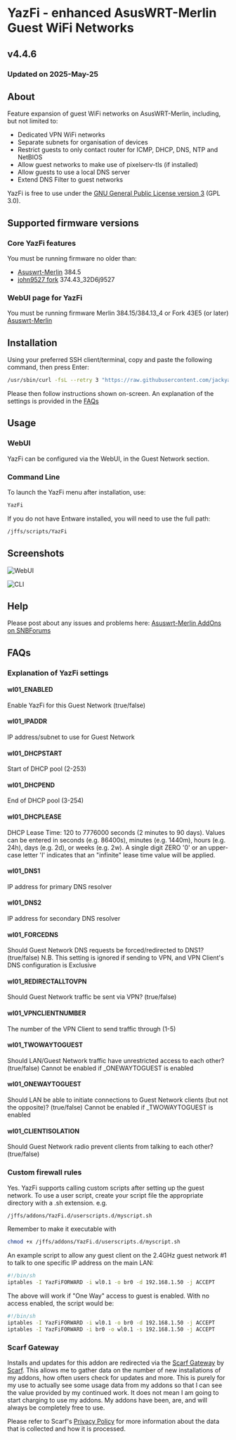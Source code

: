 # YazFi - enhanced AsusWRT-Merlin Guest WiFi Networks

## v4.4.6
### Updated on 2025-May-25
## About
Feature expansion of guest WiFi networks on AsusWRT-Merlin, including, but not limited to:

*   Dedicated VPN WiFi networks
*   Separate subnets for organisation of devices
*   Restrict guests to only contact router for ICMP, DHCP, DNS, NTP and NetBIOS
*   Allow guest networks to make use of pixelserv-tls (if installed)
*   Allow guests to use a local DNS server
*   Extend DNS Filter to guest networks

YazFi is free to use under the [GNU General Public License version 3](https://opensource.org/licenses/GPL-3.0) (GPL 3.0).

## Supported firmware versions
### Core YazFi features
You must be running firmware no older than:
*   [Asuswrt-Merlin](https://asuswrt.lostrealm.ca/) 384.5
*   [john9527 fork](https://www.snbforums.com/threads/fork-asuswrt-merlin-374-43-lts-releases-v37ea.18914/) 374.43_32D6j9527

### WebUI page for YazFi
You must be running firmware Merlin 384.15/384.13_4 or Fork 43E5 (or later) [Asuswrt-Merlin](https://asuswrt.lostrealm.ca/)

## Installation
Using your preferred SSH client/terminal, copy and paste the following command, then press Enter:

```sh
/usr/sbin/curl -fsL --retry 3 "https://raw.githubusercontent.com/jackyaz/YazFi/master/YazFi.sh" -o /jffs/scripts/YazFi && chmod 0755 /jffs/scripts/YazFi && /jffs/scripts/YazFi install
```

Please then follow instructions shown on-screen. An explanation of the settings is provided in the [FAQs](#explanation-of-yazfi-settings)

## Usage
### WebUI
YazFi can be configured via the WebUI, in the Guest Network section.

### Command Line
To launch the YazFi menu after installation, use:
```sh
YazFi
```

If you do not have Entware installed, you will need to use the full path:
```sh
/jffs/scripts/YazFi
```

## Screenshots

![WebUI](https://puu.sh/HgmLl/178327b437.png)

![CLI](https://puu.sh/HgmF1/5a8ae7ed82.png)

## Help
Please post about any issues and problems here: [Asuswrt-Merlin AddOns on SNBForums](https://www.snbforums.com/forums/asuswrt-merlin-addons.60/?prefix_id=13)

## FAQs
### Explanation of YazFi settings
#### wl01_ENABLED
Enable YazFi for this Guest Network (true/false)

#### wl01_IPADDR
IP address/subnet to use for Guest Network

#### wl01_DHCPSTART
Start of DHCP pool (2-253)

#### wl01_DHCPEND
End of DHCP pool (3-254)

#### wl01_DHCPLEASE
DHCP Lease Time: 120 to 7776000 seconds (2 minutes to 90 days). Values can be entered in seconds (e.g. 86400s), minutes (e.g. 1440m), hours (e.g. 24h), days (e.g. 2d), or weeks (e.g. 2w). A single digit ZERO '0' or an upper-case letter 'I' indicates that an "infinite" lease time value will be applied.

#### wl01_DNS1
IP address for primary DNS resolver

#### wl01_DNS2
IP address for secondary DNS resolver

#### wl01_FORCEDNS
Should Guest Network DNS requests be forced/redirected to DNS1? (true/false)
N.B. This setting is ignored if sending to VPN, and VPN Client's DNS configuration is Exclusive

#### wl01_REDIRECTALLTOVPN
Should Guest Network traffic be sent via VPN? (true/false)

#### wl01_VPNCLIENTNUMBER
The number of the VPN Client to send traffic through (1-5)

#### wl01_TWOWAYTOGUEST
Should LAN/Guest Network traffic have unrestricted access to each other? (true/false)
Cannot be enabled if _ONEWAYTOGUEST is enabled

#### wl01_ONEWAYTOGUEST
Should LAN be able to initiate connections to Guest Network clients (but not the opposite)? (true/false)
Cannot be enabled if _TWOWAYTOGUEST is enabled

#### wl01_CLIENTISOLATION
Should Guest Network radio prevent clients from talking to each other? (true/false)

### Custom firewall rules
Yes. YazFi supports calling custom scripts after setting up the guest network. To use a user script, create your script file the appropriate directory with a .sh extension. e.g.
```sh
/jffs/addons/YazFi.d/userscripts.d/myscript.sh
```
Remember to make it executable with
```sh
chmod +x /jffs/addons/YazFi.d/userscripts.d/myscript.sh
```
An example script to allow any guest client on the 2.4GHz guest network #1 to talk to one specific IP address on the main LAN:
```sh
#!/bin/sh
iptables -I YazFiFORWARD -i wl0.1 -o br0 -d 192.168.1.50 -j ACCEPT
```
The above will work if "One Way" access to guest is enabled. With no access enabled, the script would be:
```sh
#!/bin/sh
iptables -I YazFiFORWARD -i wl0.1 -o br0 -d 192.168.1.50 -j ACCEPT
iptables -I YazFiFORWARD -i br0 -o wl0.1 -s 192.168.1.50 -j ACCEPT
```

### Scarf Gateway
Installs and updates for this addon are redirected via the [Scarf Gateway](https://about.scarf.sh/scarf-gateway) by [Scarf](https://about.scarf.sh/about). This allows me to gather data on the number of new installations of my addons, how often users check for updates and more. This is purely for my use to actually see some usage data from my addons so that I can see the value provided by my continued work. It does not mean I am going to start charging to use my addons. My addons have been, are, and will always be completely free to use.

Please refer to Scarf's [Privacy Policy](https://about.scarf.sh/privacy) for more information about the data that is collected and how it is processed.
